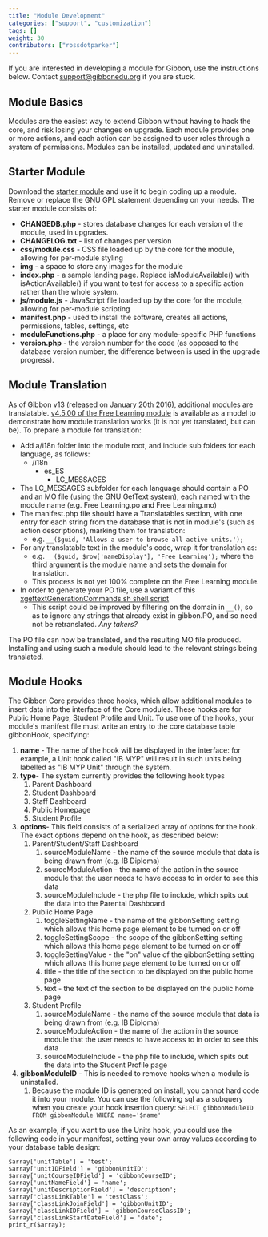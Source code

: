 ```yaml
---
title: "Module Development"
categories: ["support", "customization"]
tags: []
weight: 30
contributors: ["rossdotparker"]
---
```


If you are interested in developing a module for Gibbon, use the instructions below. Contact [support@gibbonedu.org](mailto:support@gibbonedu.org) if you are stuck.

## Module Basics

Modules are the easiest way to extend Gibbon without having to hack the core, and risk losing your changes on upgrade. Each module provides one or more actions, and each action can be assigned to user roles through a system of permissions. Modules can be installed, updated and uninstalled.

## Starter Module

Download the [starter module](/wp/2012/11/Starter-Module-v12.0.00.zip) and use it to begin coding up a module. Remove or replace the GNU GPL statement depending on your needs. The starter module consists of:

*   **CHANGEDB.php** - stores database changes for each version of the module, used in upgrades.
*   **CHANGELOG.txt** - list of changes per version
*   **css/module.css** - CSS file loaded up by the core for the module, allowing for per-module styling
*   **img** - a space to store any images for the module
*   **index.php** - a sample landing page. Replace isModuleAvailable() with isActionAvailable() if you want to test for access to a specific action rather than the whole system.
*   **js/module.js** - JavaScript file loaded up by the core for the module, allowing for per-module scripting
*   **manifest.php** - used to install the software, creates all actions, permissions, tables, settings, etc
*   **moduleFunctions.php** - a place for any module-specific PHP functions
*   **version.php** - the version number for the code (as opposed to the database version number, the difference between is used in the upgrade progress).

## Module Translation

As of Gibbon v13 (released on January 20th 2016), additional modules are translatable. [v4.5.00 of the Free Learning module](https://github.com/GibbonEdu/module-freeLearning/commit/410f6a7efa4f8a6bb8d96aa0b915a7fc7402f4a8) is available as a model to demonstrate how module translation works (it is not yet translated, but can be). To prepare a module for translation:

*   Add a/i18n folder into the module root, and include sub folders for each language, as follows:
    *   /i18n
        *   es_ES
            *   LC_MESSAGES
*   The LC_MESSAGES subfolder for each language should contain a PO and an MO file (using the GNU GetText system), each named with the module name (e.g. Free Learning.po and Free Learning.mo)
*   The manifest.php file should have a Translatables section, with one entry for each string from the database that is not in module's (such as action descriptions), marking them for translation:
    *   e.g. `__($guid, 'Allows a user to browse all active units.');`
*   For any translatable text in the module's code, wrap it for translation as:
    *   e.g. `__($guid, $row['nameDisplay'], 'Free Learning');` where the third argument is the module name and sets the domain for translation.
    *   This process is not yet 100% complete on the Free Learning module.
*   In order to generate your PO file, use a variant of this [xgettextGenerationCommands.sh shell script](/wp/2012/11/xgettextGenerationCommands.sh)
    *   This script could be improved by filtering on the domain in `__()`, so as to ignore any strings that already exist in gibbon.PO, and so need not be retranslated. _Any takers?_

The PO file can now be translated, and the resulting MO file produced. Installing and using such a module should lead to the relevant strings being translated.

## Module Hooks

The Gibbon Core provides three hooks, which allow additional modules to insert data into the interface of the Core modules. These hooks are for Public Home Page, Student Profile and Unit. To use one of the hooks, your module's manifest file must write an entry to the core database table gibbonHook, specifying:

1.  **name** - The name of the hook will be displayed in the interface: for example, a Unit hook called "IB MYP" will result in such units being labelled as "IB MYP Unit" through the system.
2.  **type**- The system currently provides the following hook types
    1.  Parent Dashboard
    2.  Student Dashboard
    3.  Staff Dashboard
    4.  Public Homepage
    5.  Student Profile
3.  **options**- This field consists of a serialized array of options for the hook. The exact options depend on the hook, as described below:
    1.  Parent/Student/Staff Dashboard
        1.  sourceModuleName - the name of the source module that data is being drawn from (e.g. IB Diploma)
        2.  sourceModuleAction - the name of the action in the source module that the user needs to have access to in order to see this data
        3.  sourceModuleInclude - the php file to include, which spits out the data into the Parental Dashboard
    2.  Public Home Page
        1.  toggleSettingName - the name of the gibbonSetting setting which allows this home page element to be turned on or off
        2.  toggleSettingScope - the scope of the gibbonSetting setting which allows this home page element to be turned on or off
        3.  toggleSettingValue - the "on" value of the gibbonSetting setting which allows this home page element to be turned on or off
        4.  title - the title of the section to be displayed on the public home page
        5.  text - the text of the section to be displayed on the public home page
    3.  Student Profile
        1.  sourceModuleName - the name of the source module that data is being drawn from (e.g. IB Diploma)
        2.  sourceModuleAction - the name of the action in the source module that the user needs to have access to in order to see this data
        3.  sourceModuleInclude - the php file to include, which spits out the data into the Student Profile page
4.  **gibbonModuleID** - This is needed to remove hooks when a module is uninstalled.
    1.  Because the module ID is generated on install, you cannot hard code it into your module. You can use the following sql as a subquery when you create your hook insertion query: `SELECT gibbonModuleID FROM gibbonModule WHERE name='$name'`

As an example, if you want to use the Units hook, you could use the following code in your manifest, setting your own array values according to your database table design:

    $array['unitTable'] = 'test';
    $array['unitIDField'] = 'gibbonUnitID';
    $array['unitCourseIDField'] = 'gibbonCourseID';
    $array['unitNameField'] = 'name';
    $array['unitDescriptionField'] = 'description';
    $array['classLinkTable'] = 'testClass';
    $array['classLinkJoinField'] = 'gibbonUnitID';
    $array['classLinkIDField'] = 'gibbonCourseClassID';
    $array['classLinkStartDateField'] = 'date';
    print_r($array);
